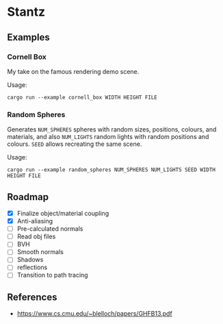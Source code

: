 # Stantz

## Examples

### Cornell Box

My take on the famous rendering demo scene.

Usage:

```
cargo run --example cornell_box WIDTH HEIGHT FILE
```

### Random Spheres

Generates `NUM_SPHERES` spheres with random sizes, positions, colours, and materials, and also `NUM_LIGHTS` random lights with random positions and colours. `SEED` allows recreating the same scene.

Usage:

```
cargo run --example random_spheres NUM_SPHERES NUM_LIGHTS SEED WIDTH HEIGHT FILE
```

## Roadmap

- [x] Finalize object/material coupling
- [x] Anti-aliasing
- [ ] Pre-calculated normals
- [ ] Read obj files
- [ ] BVH
- [ ] Smooth normals
- [ ] Shadows
- [ ] reflections
- [ ] Transition to path tracing

## References

- https://www.cs.cmu.edu/~blelloch/papers/GHFB13.pdf
